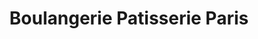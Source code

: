 ---
title: "Boulangerie Patisserie Paris"
url: /luche-pringe/boulangerie-patisserie-paris/
shop: boulangerie
---